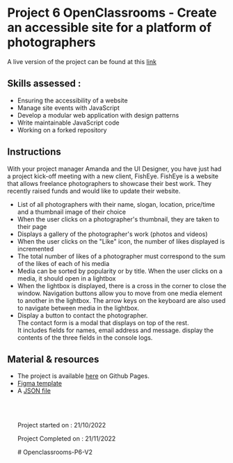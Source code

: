 <h1>Project 6 OpenClassrooms - Create an accessible site for a platform of photographers</h1>

<p>A live version of the project can be found at this <a href="https://buffalodebile.github.io/Openclassrooms-P6/" target="_blank">link  </a></p>

<h2>Skills assessed :</h2>

<ul>
<li>Ensuring the accessibility of a website</li>
<li>Manage site events with JavaScript</li>
<li>Develop a modular web application with design patterns</li>
<li>Write maintainable JavaScript code</li>
<li>Working on a forked repository</li>
</ul>

<h2>Instructions</h2>

<p>With your project manager Amanda and the UI Designer, you have just had a project kick-off meeting with a new client, FishEye. FishEye is a website that allows freelance photographers to showcase their best work. They recently raised funds and would like to update their website.</p>

<ul>
<li>List of all photographers with their name, slogan, location, price/time and a thumbnail image of their choice</li>
<li>When the user clicks on a photographer's thumbnail, they are taken to their page</li>
<li>Displays a gallery of the photographer's work (photos and videos)</li>
<li>When the user clicks on the "Like" icon, the number of likes displayed is incremented</li>
<li>The total number of likes of a photographer must correspond to the sum of the likes of each of his media</li>
<li>Media can be sorted by popularity or by title. When the user clicks on a media, it should open in a lightbox</li>
<li>When the lightbox is displayed, there is a cross in the corner to close the window. Navigation buttons allow you to move from one media element to another in the lightbox. The arrow keys on the keyboard are also used to navigate between media in the lightbox.</li>
<li>Display a button to contact the photographer. <br>
The contact form is a modal that displays on top of the rest. <br>
It includes fields for names, email address and message. display the contents of the three fields in the console logs.</li>
</ul>

<h2>Material & resources </h2>

<ul>
<li>The project is available <a href="https://github.com/OpenClassrooms-Student-Center/Front-End-Fisheye" target="_blank">here</a> on Github Pages.</li>
<li><a href="https://www.figma.com/file/Q3yNeD7WTK9QHDldg9vaRl/UI-Design-FishEye-FR?node-id=0%3A1" target="_blank">Figma template</a></li>
<li>A <a href="https://github.com/OpenClassrooms-Student-Center/Front-End-Fisheye/blob/main/data/photographers.json" target="_blank">JSON file</a></li>

<br><br>

<p>Project started on : 21/10/2022</p>
<p>Project Completed on : 21/11/2022 </p>
#   O p e n c l a s s r o o m s - P 6 - V 2  
 